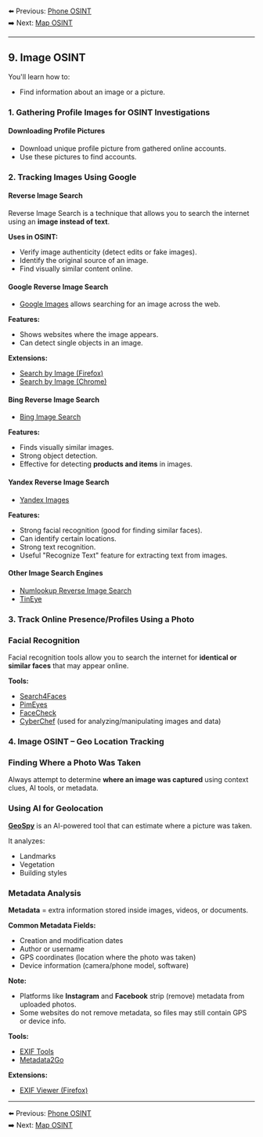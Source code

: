 
⬅️ Previous: [Phone OSINT](./08.%20Phone%20OSINT.md)  
➡️ Next: [Map OSINT](./10.%20Map%20OSINT.md)

 ---

## 9. Image OSINT
You'll learn how to:
- Find information about an image or a picture.

### 1. Gathering Profile Images for OSINT Investigations

#### Downloading Profile Pictures
- Download unique profile picture from gathered online accounts.
- Use these pictures to find accounts.

### 2. Tracking Images Using Google

#### Reverse Image Search

Reverse Image Search is a technique that allows you to search the internet using an **image instead of text**.

**Uses in OSINT:**

* Verify image authenticity (detect edits or fake images).
* Identify the original source of an image.
* Find visually similar content online.

#### Google Reverse Image Search

* [Google Images](https://www.google.com/imghp?hl=en&ogbl) allows searching for an image across the web.

**Features:**

* Shows websites where the image appears.
* Can detect single objects in an image.

**Extensions:**

* [Search by Image (Firefox)](https://addons.mozilla.org/en-US/firefox/addon/search_by_image/)
* [Search by Image (Chrome)](https://chromewebstore.google.com/detail/search-by-image/cnojnbdhbhnkbcieeekonklommdnndci?hl=en)

#### Bing Reverse Image Search

* [Bing Image Search](https://www.bing.com/)

**Features:**

* Finds visually similar images.
* Strong object detection.
* Effective for detecting **products and items** in images.

#### Yandex Reverse Image Search

* [Yandex Images](https://yandex.com/images/)

**Features:**

* Strong facial recognition (good for finding similar faces).
* Can identify certain locations.
* Strong text recognition.
* Useful "Recognize Text" feature for extracting text from images.

#### Other Image Search Engines

* [Numlookup Reverse Image Search](https://www.numlookup.com/reverse-image-search)
* [TinEye](https://tineye.com/)

### 3. Track Online Presence/Profiles Using a Photo

### Facial Recognition

Facial recognition tools allow you to search the internet for **identical or similar faces** that may appear online.

**Tools:**

* [Search4Faces](https://search4faces.com/)
* [PimEyes](https://pimeyes.com/en)
* [FaceCheck](https://facecheck.id/)
* [CyberChef](https://gchq.github.io/CyberChef/) (used for analyzing/manipulating images and data)

### 4. Image OSINT – Geo Location Tracking

### Finding Where a Photo Was Taken

Always attempt to determine **where an image was captured** using context clues, AI tools, or metadata.

### Using AI for Geolocation

**[GeoSpy](https://geospy.ai/)** is an AI-powered tool that can estimate where a picture was taken.

It analyzes:

* Landmarks
* Vegetation
* Building styles

### Metadata Analysis

**Metadata** = extra information stored inside images, videos, or documents.

**Common Metadata Fields:**

* Creation and modification dates
* Author or username
* GPS coordinates (location where the photo was taken)
* Device information (camera/phone model, software)

**Note:**

* Platforms like **Instagram** and **Facebook** strip (remove) metadata from uploaded photos.
* Some websites do not remove metadata, so files may still contain GPS or device info.

**Tools:**

* [EXIF Tools](https://exif.tools/)
* [Metadata2Go](https://www.metadata2go.com/)

**Extensions:**

* [EXIF Viewer (Firefox)](https://addons.mozilla.org/en-US/firefox/addon/exif-viewer/)


---

⬅️ Previous: [Phone OSINT](./08.%20Phone%20OSINT.md)  
➡️ Next: [Map OSINT](./10.%20Map%20OSINT.md)
